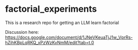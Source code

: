 # factorial_experiments
This is a research repo for getting an LLM learn factorial


Discussion here:
https://docs.google.com/document/d/1JNeVKeuaTjJ1w_VprRs-hZihKBpLqRKQ_xPzWzKvNmM/edit?tab=t.0
